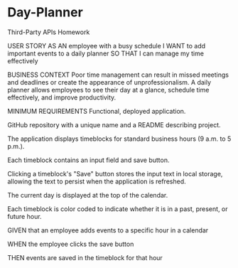 # Day-Planner
Third-Party APIs Homework

USER STORY
AS AN employee with a busy schedule
I WANT to add important events to a daily planner
SO THAT I can manage my time effectively

BUSINESS CONTEXT
Poor time management can result in missed meetings and deadlines or create the appearance of unprofessionalism. A daily planner allows employees to see their day at a glance, schedule time effectively, and improve productivity.

MINIMUM REQUIREMENTS
Functional, deployed application.

GitHub repository with a unique name and a README describing project.

The application displays timeblocks for standard business hours (9 a.m. to 5 p.m.).

Each timeblock contains an input field and save button.

Clicking a timeblock's "Save" button stores the input text in local storage, allowing the text to persist when the application is refreshed.

The current day is displayed at the top of the calendar.

Each timeblock is color coded to indicate whether it is in a past, present, or future hour.

GIVEN that an employee adds events to a specific hour in a calendar

WHEN the employee clicks the save button

THEN events are saved in the timeblock for that hour

<!-- Most f the comments are in the Code -->

